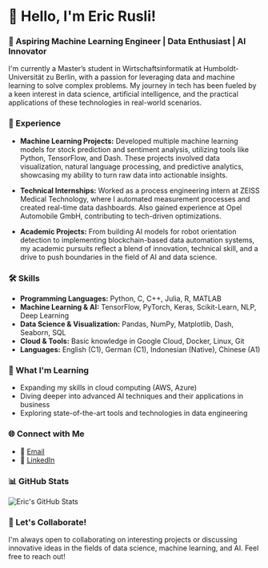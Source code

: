 # 👋 Hello, I'm Eric Rusli!

### 🚀 Aspiring Machine Learning Engineer | Data Enthusiast | AI Innovator

I'm currently a Master’s student in Wirtschaftsinformatik at Humboldt-Universität zu Berlin, with a passion for leveraging data and machine learning to solve complex problems. My journey in tech has been fueled by a keen interest in data science, artificial intelligence, and the practical applications of these technologies in real-world scenarios.

### 💼 Experience

- **Machine Learning Projects:** Developed multiple machine learning models for stock prediction and sentiment analysis, utilizing tools like Python, TensorFlow, and Dash. These projects involved data visualization, natural language processing, and predictive analytics, showcasing my ability to turn raw data into actionable insights.

- **Technical Internships:** Worked as a process engineering intern at ZEISS Medical Technology, where I automated measurement processes and created real-time data dashboards. Also gained experience at Opel Automobile GmbH, contributing to tech-driven optimizations.

- **Academic Projects:** From building AI models for robot orientation detection to implementing blockchain-based data automation systems, my academic pursuits reflect a blend of innovation, technical skill, and a drive to push boundaries in the field of AI and data science.

### 🛠️ Skills

- **Programming Languages:** Python, C, C++, Julia, R, MATLAB
- **Machine Learning & AI:** TensorFlow, PyTorch, Keras, Scikit-Learn, NLP, Deep Learning
- **Data Science & Visualization:** Pandas, NumPy, Matplotlib, Dash, Seaborn, SQL
- **Cloud & Tools:** Basic knowledge in Google Cloud, Docker, Linux, Git
- **Languages:** English (C1), German (C1), Indonesian (Native), Chinese (A1)

### 🌱 What I'm Learning

- Expanding my skills in cloud computing (AWS, Azure)
- Diving deeper into advanced AI techniques and their applications in business
- Exploring state-of-the-art tools and technologies in data engineering

### 🌐 Connect with Me

- 📧 [Email](mailto:ericrusli123@gmail.com)
- 💼 [LinkedIn](https://www.linkedin.com/in/eric-rusli/)

### 📊 GitHub Stats

![Eric's GitHub Stats](https://github-readme-stats.vercel.app/api?username=your-github-username&show_icons=true&theme=radical)

### 🤝 Let's Collaborate!

I'm always open to collaborating on interesting projects or discussing innovative ideas in the fields of data science, machine learning, and AI. Feel free to reach out!
